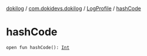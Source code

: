 [dokilog](../../index.md) / [com.dokidevs.dokilog](../index.md) / [LogProfile](index.md) / [hashCode](./hash-code.md)

# hashCode

`open fun hashCode(): `[`Int`](https://kotlinlang.org/api/latest/jvm/stdlib/kotlin/-int/index.html)